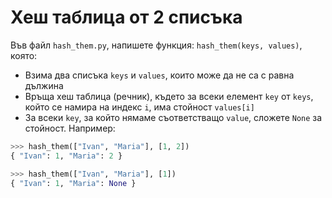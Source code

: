 # Хеш таблица от 2 списъка

Във файл `hash_them.py`, напишете функция: `hash_them(keys, values)`, която:

* Взима два списъка `keys` и `values`, които може да не са с равна дължина
* Връща хеш таблица (речник), където за всеки елемент `key` от `keys`, който се намира на индекс `i`, има стойност `values[i]`
* За всeки `key`, за който нямаме съответстващо `value`, сложете `None` за стойност.
Например:

```python
>>> hash_them(["Ivan", "Maria"], [1, 2])
{ "Ivan": 1, "Maria": 2 }

>>> hash_them(["Ivan", "Maria"], [1])
{ "Ivan": 1, "Maria": None }
```

